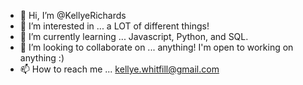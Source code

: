- 👋 Hi, I’m @KellyeRichards
- 👀 I’m interested in ... a LOT of different things!
- 🌱 I’m currently learning ... Javascript, Python, and SQL.
- 💞️ I’m looking to collaborate on ... anything! I'm open to working on anything :)
- 📫 How to reach me ... kellye.whitfill@gmail.com

<!---
KellyeRichards/KellyeRichards is a ✨ special ✨ repository because its `README.md` (this file) appears on your GitHub profile.
You can click the Preview link to take a look at your changes.
--->
